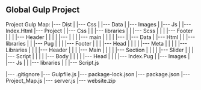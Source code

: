 ## Global Gulp Project

Project Gulp Map:
|--- Dist
| |--- Css
| |--- Data
| |--- Images
| |--- Js
| |--- Index.Html
|--- Project
| |--- Css
| | |--- libraries
| | |--- Scss
| | | |--- Footer
| | | |--- Header
| | | | |---
| | | |--- main
| | | | |---
| |--- Data
| |--- Html
| | |--- libraries
| | |--- Pug
| | | |--- Footer
| | | |--- Head
| | | | |--- Meta
| | | | |--- Libraries
| | | |--- Header
| | | |--- Main
| | | | |--- Section
| | | | |--- Slider
| | | |--- Script
| | | | |--- Body
| | | | |--- Head
| | | |--- Index.Pug
| |--- Images
| |--- Js
| | |--- libraries
| | |--- Script.js

|--- .gitignore
|--- Gulpfile.js
|--- package-lock.json
|--- package.json
|--- Project_Map.js
|--- server.js
|--- website.zip
